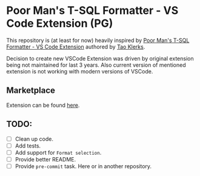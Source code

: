 # Poor Man's T-SQL Formatter - VS Code Extension (PG)

This repository is (at least for now) heavily inspired by [Poor Man's T-SQL Formatter - VS Code Extension](https://github.com/TaoK/poor-mans-t-sql-formatter-vscode-extension)
authored by [Tao Klerks](https://github.com/TaoK).

Decision to create new VSCode Extension was driven by original extension being not maintained for last 3 years.
Also current version of mentioned extension is not working with modern versions of VSCode.

## Marketplace

Extension can be found [here](https://marketplace.visualstudio.com/items?itemName=piotrgredowski.poor-mans-t-sql-formatter-pg).

## TODO:

- [ ] Clean up code.
- [ ] Add tests.
- [ ] Add support for `Format selection`.
- [ ] Provide better README.
- [ ] Provide `pre-commit` task. Here or in another repository.
